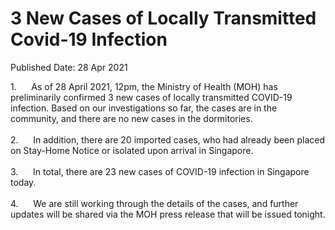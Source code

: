 <html>
    <meta http-equiv="Content-Type" content="text/html; charset=utf-8"/>
    <meta charset="utf-8"/>
    <title>3 New Cases of Locally Transmitted Covid-19 Infection</title>
    <body><h1>3 New Cases of Locally Transmitted Covid-19 Infection</h1>
    <p>Published Date: 28 Apr 2021</p> 1.&nbsp; &nbsp; &nbsp; As of 28 April 2021, 12pm, the Ministry of Health (MOH) has preliminarily confirmed 3 new cases of locally transmitted COVID-19 infection. Based on our investigations so far, the cases are in the community, and there are no new cases in the dormitories.<br><br>2.&nbsp; &nbsp; &nbsp; In addition, there are 20 imported cases, who had already been placed on Stay-Home Notice or isolated upon arrival in Singapore.<br><br>3.&nbsp; &nbsp; &nbsp; In total, there are 23 new cases of COVID-19 infection in Singapore today.<br><br>4.&nbsp; &nbsp; &nbsp; We are still working through the details of the cases, and further updates will be shared via the MOH press release that will be issued tonight.</body>
</html>